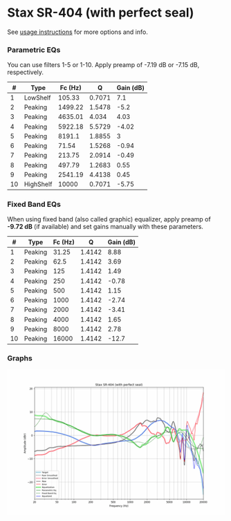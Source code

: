 # Stax SR-404 (with perfect seal)
See [usage instructions](https://github.com/jaakkopasanen/AutoEq#usage) for more options and info.

### Parametric EQs
You can use filters 1-5 or 1-10. Apply preamp of -7.19 dB or -7.15 dB, respectively.

|   # | Type      |   Fc (Hz) |      Q |   Gain (dB) |
|-----|-----------|-----------|--------|-------------|
|   1 | LowShelf  |    105.33 | 0.7071 |        7.1  |
|   2 | Peaking   |   1499.22 | 1.5478 |       -5.2  |
|   3 | Peaking   |   4635.01 | 4.034  |        4.03 |
|   4 | Peaking   |   5922.18 | 5.5729 |       -4.02 |
|   5 | Peaking   |   8191.1  | 1.8855 |        3    |
|   6 | Peaking   |     71.54 | 1.5268 |       -0.94 |
|   7 | Peaking   |    213.75 | 2.0914 |       -0.49 |
|   8 | Peaking   |    497.79 | 1.2683 |        0.55 |
|   9 | Peaking   |   2541.19 | 4.4138 |        0.45 |
|  10 | HighShelf |  10000    | 0.7071 |       -5.75 |

### Fixed Band EQs
When using fixed band (also called graphic) equalizer, apply preamp of **-9.72 dB** (if available) and set gains manually with these parameters.

|   # | Type    |   Fc (Hz) |      Q |   Gain (dB) |
|-----|---------|-----------|--------|-------------|
|   1 | Peaking |     31.25 | 1.4142 |        8.88 |
|   2 | Peaking |     62.5  | 1.4142 |        3.69 |
|   3 | Peaking |    125    | 1.4142 |        1.49 |
|   4 | Peaking |    250    | 1.4142 |       -0.78 |
|   5 | Peaking |    500    | 1.4142 |        1.15 |
|   6 | Peaking |   1000    | 1.4142 |       -2.74 |
|   7 | Peaking |   2000    | 1.4142 |       -3.41 |
|   8 | Peaking |   4000    | 1.4142 |        1.65 |
|   9 | Peaking |   8000    | 1.4142 |        2.78 |
|  10 | Peaking |  16000    | 1.4142 |      -12.7  |

### Graphs
![](./Stax%20SR-404%20(with%20perfect%20seal).png)
